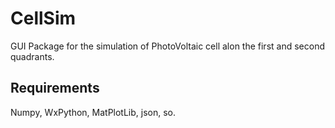 # CellSim
GUI Package for the simulation of PhotoVoltaic cell alon the first and second quadrants.

## Requirements
Numpy, WxPython, MatPlotLib, json, so.
